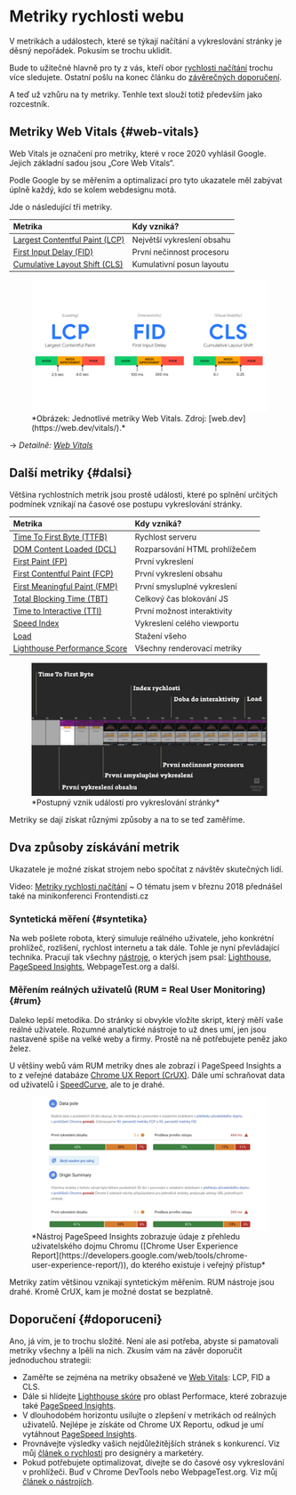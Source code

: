 # Metriky rychlosti webu

V metrikách a událostech, které se týkají načítání a vykreslování stránky je děsný nepořádek. Pokusím se trochu uklidit.

Bude to užitečné hlavně pro ty z vás, kteří obor [rychlosti načítání](https://www.vzhurudolu.cz/rychlost-nacitani) trochu více sledujete. Ostatní pošlu na konec článku do [závěrečných doporučení](#doporuceni).

A teď už vzhůru na ty metriky. Tenhle text slouží totiž především jako rozcestník.

## Metriky Web Vitals {#web-vitals}

Web Vitals je označení pro metriky, které v roce 2020 vyhlásil Google. Jejich základní sadou jsou „Core Web Vitals“. 

Podle Google by se měřením a optimalizací pro tyto ukazatele měl zabývat úplně každý, kdo se kolem webdesignu motá.

Jde o následující tři metriky.

<div class="rwd-scrollable f-6"  markdown="1">

| Metrika                                        |  Kdy vzniká?                  |
|:-----------------------------------------------|:------------------------------|
| [Largest Contentful Paint (LCP)](metrika-lcp.md) | Největší vykreslení obsahu  |
| [First Input Delay (FID)](metrika-fid.md)      | První nečinnost procesoru     |
| [Cumulative Layout Shift (CLS)](metrika-cls.md) | Kumulativní posun layoutu    |

</div>

<figure>
<img src="../dist/images/original/web-vitals.png" alt="Jednotlivé metriky Web Vitals">
<figcaption markdown="1">
*Obrázek: Jednotlivé metriky Web Vitals. Zdroj: [web.dev](https://web.dev/vitals/).*
</figcaption>
</figure>

→ *Detailně: [Web Vitals](web-vitals.md)*

## Další metriky {#dalsi}

Většina rychlostních metrik jsou prostě události, které po splnění určitých podmínek vznikají na časové ose postupu vykreslování stránky.

<div class="rwd-scrollable f-6"  markdown="1">

| Metrika                                        |  Kdy vzniká?                  |
|:-----------------------------------------------|:------------------------------|
| [Time To First Byte (TTFB)](ttfb.md)           | Rychlost serveru              |
| [DOM Content Loaded (DCL)](udalost-dcl.md)     | Rozparsování HTML prohlížečem |
| [First Paint (FP)](metrika-fp.md)              | První vykreslení              |
| [First Contentful Paint (FCP)](metrika-fcp.md) | První vykreslení obsahu       |
| [First Meaningful Paint (FMP)](metrika-fmp.md) | První smysluplné vykreslení   |
| [Total Blocking Time (TBT)](metrika-tbt.md)    | Celkový čas blokování JS      |
| [Time to Interactive (TTI)](metrika-tti.md)    | První možnost interaktivity   |
| [Speed Index](speedindex.md)                   | Vykreslení celého viewportu   |
| [Load](load.md)                                | Stažení všeho                 |
| [Lighthouse Performance Score](metrika-lps.md) | Všechny renderovací metriky   |

</div>

<figure>
<img src="../dist/images/original/metriky-rychlosti.jpg" alt="">
<figcaption markdown="1">
*Postupný vznik událostí pro vykreslování stránky*
</figcaption>
</figure>

Metriky se dají získat různými způsoby a na to se teď zaměříme.

## Dva způsoby získávání metrik

Ukazatele je možné získat strojem nebo spočítat z návštěv skutečných lidí.

<p class="video">
Video: <a href="https://www.youtube.com/watch?v=fR9n_yi050g">Metriky rychlosti načítání</a> ~ O tématu jsem v březnu 2018 přednášel také na minikonferenci Frontendisti.cz
</p>

### Syntetická měření {#syntetika}

Na web pošlete robota, který simuluje reálného uživatele, jeho konkrétní prohlížeč, rozlišení, rychlost internetu a tak dále. Tohle je nyní převládající technika. Pracují tak všechny [nástroje](rychlost-nastroje.md), o kterých jsem psal: [Lighthouse](lighthouse.md), [PageSpeed Insights](pagespeed-insights.md), WebpageTest.org a další.

<!-- AdSnippet -->

### Měřením reálných uživatelů (RUM = Real User Monitoring) {#rum}

Daleko lepší metodika. Do stránky si obvykle vložíte skript, který měří vaše reálné uživatele. Rozumné analytické nástroje to už dnes umí, jen jsou nastavené spíše na velké weby a firmy. Prostě na ně potřebujete peněz jako želez.

U většiny webů vám RUM metriky dnes ale zobrazí i PageSpeed Insights a to z veřejné databáze [Chrome UX Report (CrUX)](chrome-ux-report.md). Dále umí schraňovat data od uživatelů i [SpeedCurve](speedcurve.md), ale to je drahé.

<figure>
<img src="../dist/images/original/pagespeed-insights-crux.jpg" alt="">
<figcaption markdown="1">
*Nástroj PageSpeed Insights zobrazuje údaje z přehledu uživatelského dojmu Chromu ([Chrome User Experience Report](https://developers.google.com/web/tools/chrome-user-experience-report/)), do kterého existuje i veřejný přístup*
</figcaption>
</figure>

Metriky zatím většinou vznikají syntetickým měřením. RUM nástroje jsou drahé. Kromě CrUX, kam je možné dostat se bezplatně.

## Doporučení {#doporuceni}

Ano, já vím, je to trochu složité. Není ale asi potřeba, abyste si pamatovali metriky všechny a lpěli na nich. Zkusím vám na závěr doporučit jednoduchou strategii:

- Zaměřte se zejména na metriky obsažené ve [Web Vitals](web-vitals.md): LCP, FID a CLS.
- Dále si hlídejte [Lighthouse skóre](metrika-lps.md) pro oblast Performace, které zobrazuje také [PageSpeed Insights](pagespeed-insights.md).
- V dlouhodobém horizontu usilujte o zlepšení v metrikách od reálných uživatelů. Nejlépe je získáte od Chrome UX Reportu, odkud je umí vytáhnout [PageSpeed Insights](pagespeed-insights.md).
- Provnávejte výsledky vašich nejdůležitějších stránek s konkurencí. Viz můj [článek o rychlosti](rychlost-designeri.md) pro designéry a marketéry.
- Pokud potřebujete optimalizovat, dívejte se do časové osy vykreslování v prohlížeči. Buď v Chrome DevTools nebo WebpageTest.org. Viz můj [článek o nástrojích](rychlost-nastroje.md).

<!-- AdSnippet -->

